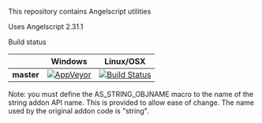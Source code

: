 This repository contains Angelscript utilities

Uses Angelscript 2.31.1

Build status

|             | Windows | Linux/OSX |
|-------------|---------|-----------|
| **master**  | [![AppVeyor](https://ci.appveyor.com/api/projects/status/5cuoe54uh7bjksrw?svg=true)](https://ci.appveyor.com/project/SamVanheer/angelscriptutils) | [![Build Status](https://travis-ci.org/SamVanheer/AngelscriptUtils.svg?branch=master)](https://travis-ci.org/SamVanheer/AngelscriptUtils) |

Note: you must define the AS_STRING_OBJNAME macro to the name of the string addon API name. This is provided to allow ease of change. The name used by the original addon code is "string".
